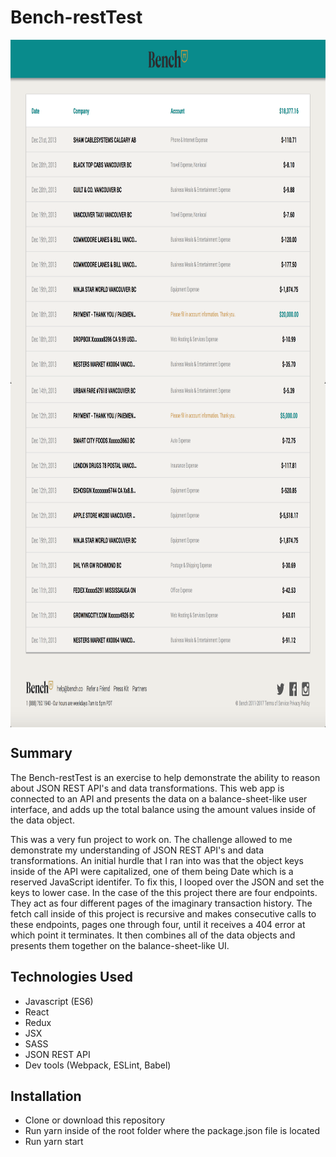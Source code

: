 # Bench-restTest

<img align="center" src="./bench-restTest-1.png" alt="Image of Personal-Site" width="100%" height="550">
<img align="center" src="./bench-restTest-2.png" alt="Image of Personal-Site" width="100%" height="550">

## Summary
The Bench-restTest is an exercise to help demonstrate the ability to reason about JSON REST API's and data transformations. This web app is connected
to an API and presents the data on a balance-sheet-like user interface, and adds up the total balance using the amount values inside of the data object.

This was a very fun project to work on. The challenge allowed to me demonstrate my understanding of JSON REST API's and data transformations.
An initial hurdle that I ran into was that the object keys inside of the API were capitalized, one of them being Date which is a reserved JavaScript identifer.
To fix this, I looped over the JSON and set the keys to lower case.
In the case of the this project there are four endpoints. They act as four different pages of the imaginary transaction history.
The fetch call inside of this project is recursive and makes consecutive calls to these endpoints, pages one through four, until it receives a 404 error at which point it terminates.
It then combines all of the data objects and presents them together on the balance-sheet-like UI.

## Technologies Used
- Javascript (ES6)
- React
- Redux
- JSX
- SASS
- JSON REST API
- Dev tools (Webpack, ESLint, Babel)

## Installation
- Clone or download this repository
- Run yarn inside of the root folder where the package.json file is located
- Run yarn start
